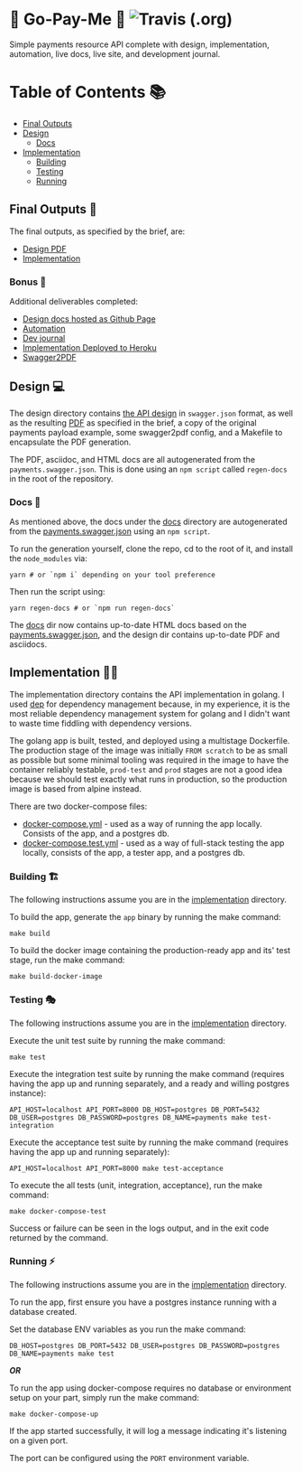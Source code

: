 # :money_with_wings: Go-Pay-Me :money_with_wings: ![Travis (.org)](https://img.shields.io/travis/Angry-Potato/go-pay-me.svg?style=flat-square)

Simple payments resource API complete with design, implementation, automation, live docs, live site, and development journal.

# Table of Contents :books:

- [Final Outputs](#final-outputs-potato)
- [Design](#design-computer)
  - [Docs](#docs-scroll)
- [Implementation](#implementation-weight_lifting_man)
  - [Building](#building-building_construction)
  - [Testing](#testing-performing_arts)
  - [Running](#running-zap)

## Final Outputs :potato:

The final outputs, as specified by the brief, are:

- [Design PDF](design/index.pdf)
- [Implementation](implementation)

### Bonus :gem:

Additional deliverables completed:

- [Design docs hosted as Github Page](https://angry-potato.github.io/go-pay-me/)
- [Automation](.travis.yml)
- [Dev journal](JOURNAL.md)
- [Implementation Deployed to Heroku](https://go-pay-me.herokuapp.com/payments)
- [Swagger2PDF](https://github.com/Angry-Potato/swagger2pdf)

## Design :computer:

The design directory contains [the API design](design/payments.swagger.json) in `swagger.json` format, as well as the resulting [PDF](design/index.pdf) as specified in the brief, a copy of the original payments payload example, some swagger2pdf config, and a Makefile to encapsulate the PDF generation.

The PDF, asciidoc, and HTML docs are all autogenerated from the `payments.swagger.json`. This is done using an `npm script` called `regen-docs` in the root of the repository.

### Docs :scroll:

As mentioned above, the docs under the [docs](docs) directory are autogenerated from the [payments.swagger.json](design/payments.swagger.json) using an `npm script`.

To run the generation yourself, clone the repo, cd to the root of it, and install the `node_modules` via:

    yarn # or `npm i` depending on your tool preference

Then run the script using:

    yarn regen-docs # or `npm run regen-docs`

The [docs](docs) dir now contains up-to-date HTML docs based on the [payments.swagger.json](design/payments.swagger.json), and the design dir contains up-to-date PDF and asciidocs.

## Implementation :weight_lifting_man:

The implementation directory contains the API implementation in golang. I used [dep](https://golang.github.io/dep/) for dependency management because, in my experience, it is the most reliable dependency management system for golang and I didn't want to waste time fiddling with dependency versions.

The golang app is built, tested, and deployed using a multistage Dockerfile. The production stage of the image was initially `FROM scratch` to be as small as possible but some minimal tooling was required in the image to have the container reliably testable, `prod-test` and `prod` stages are not a good idea because we should test exactly what runs in production, so the production image is based from alpine instead.

There are two docker-compose files:

- [docker-compose.yml](implementation/docker-compose.yml) - used as a way of running the app locally. Consists of the app, and a postgres db.
- [docker-compose.test.yml](implementation/docker-compose.test.yml) - used as a way of full-stack testing the app locally, consists of the app, a tester app, and a postgres db.

### Building :building_construction:

The following instructions assume you are in the [implementation](implementation) directory.

To build the app, generate the `app` binary by running the make command:

    make build

To build the docker image containing the production-ready app and its' test stage, run the make command:

    make build-docker-image

### Testing :performing_arts:

The following instructions assume you are in the [implementation](implementation) directory.

Execute the unit test suite by running the make command:

    make test

Execute the integration test suite by running the make command (requires having the app up and running separately, and a ready and willing postgres instance):

    API_HOST=localhost API_PORT=8000 DB_HOST=postgres DB_PORT=5432 DB_USER=postgres DB_PASSWORD=postgres DB_NAME=payments make test-integration

Execute the acceptance test suite by running the make command (requires having the app up and running separately):

    API_HOST=localhost API_PORT=8000 make test-acceptance

To execute the all tests (unit, integration, acceptance), run the make command:

    make docker-compose-test

Success or failure can be seen in the logs output, and in the exit code returned by the command.

### Running :zap:

The following instructions assume you are in the [implementation](implementation) directory.

To run the app, first ensure you have a postgres instance running with a database created.

Set the database ENV variables as you run the make command:

    DB_HOST=postgres DB_PORT=5432 DB_USER=postgres DB_PASSWORD=postgres DB_NAME=payments make test

_**OR**_

To run the app using docker-compose requires no database or environment setup on your part, simply run the make command:

    make docker-compose-up

If the app started successfully, it will log a message indicating it's listening on a given port.

The port can be configured using the `PORT` environment variable.
